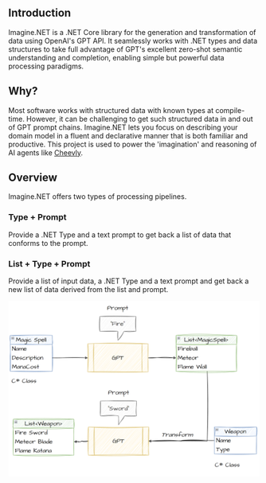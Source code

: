 ## Introduction
Imagine.NET is a .NET Core library for the generation and transformation of data using OpenAI's GPT API. It seamlessly works with .NET types and data structures to take full advantage of GPT's excellent zero-shot semantic understanding and completion, enabling simple but powerful data processing paradigms.

## Why?
Most software works with structured data with known types at compile-time. However, it can be challenging to get such structured data in and out of GPT prompt chains. Imagine.NET lets you focus on describing your domain model in a fluent and declarative manner that is both familiar and productive. This project is used to power the 'imagination' and reasoning of AI agents like [Cheevly](https://www.cheevly.com/).

## Overview
Imagine.NET offers two types of processing pipelines.

### Type + Prompt
Provide a .NET Type and a text prompt to get back a list of data that conforms to the prompt.
  
### List + Type + Prompt
Provide a list of input data, a .NET Type and a text prompt and get back a new list of data derived from the list and prompt.
  
![Diagram](design.png?raw=true "Diagram")
